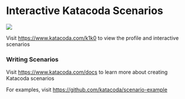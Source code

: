 # Interactive Katacoda Scenarios

[![](http://shields.katacoda.com/katacoda/k1k0/count.svg)](https://www.katacoda.com/k1k0 "Get your profile on Katacoda.com")

Visit https://www.katacoda.com/k1k0 to view the profile and interactive scenarios

### Writing Scenarios
Visit https://www.katacoda.com/docs to learn more about creating Katacoda scenarios

For examples, visit https://github.com/katacoda/scenario-example

